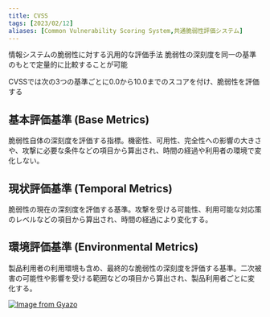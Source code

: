 ```yaml
---
title: CVSS
tags: [2023/02/12]
aliases: [Common Vulnerability Scoring System,共通脆弱性評価システム]
---
```


情報システムの脆弱性に対する汎用的な評価手法
脆弱性の深刻度を同一の基準のもとで定量的に比較することが可能  
  
CVSSでは次の3つの基準ごとに0.0から10.0までのスコアを付け、脆弱性を評価する

## 基本評価基準 (Base Metrics)

脆弱性自体の深刻度を評価する指標。機密性、可用性、完全性への影響の大きさや、攻撃に必要な条件などの項目から算出され、時間の経過や利用者の環境で変化しない。

## 現状評価基準 (Temporal Metrics)

脆弱性の現在の深刻度を評価する基準。攻撃を受ける可能性、利用可能な対応策のレベルなどの項目から算出され、時間の経過により変化する。

## 環境評価基準 (Environmental Metrics)

製品利用者の利用環境も含め、最終的な脆弱性の深刻度を評価する基準。二次被害の可能性や影響を受ける範囲などの項目から算出され、製品利用者ごとに変化する。

[![Image from Gyazo](https://i.gyazo.com/c14068e23a88c071a5bccfb0ffd95747.png)](https://gyazo.com/c14068e23a88c071a5bccfb0ffd95747)